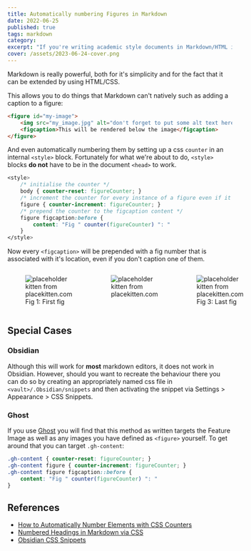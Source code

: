 ```yaml
---
title: Automatically numbering Figures in Markdown
date: 2022-06-25
published: true
tags: markdown
category:
excerpt: "If you're writing academic style documents in Markdown/HTML it can be handy to be able to automatically number the figures. Here's how to do that using HTML and CSS."
cover: /assets/2023-06-24-cover.png
---
```


<style>
    /* initialise the counter */
    body { counter-reset: figureCounter; }
    /* increment the counter for every instance of a figure even if it doesn't have a caption */
    figure { counter-increment: figureCounter; }
    /* prepend the counter to the figcaption content */
    figure figcaption::before {
        content: "Fig " counter(figureCounter) ": "
    }
</style>

Markdown is really powerful, both for it's simplicity and for the fact that it can be extended by using HTML/CSS.

This allows you to do things that Markdown can't natively such as adding a caption to a figure:

```html
<figure id="my-image">
    <img src="my_image.jpg" alt="don't forget to put some alt text here">
    <figcaption>This will be rendered below the image</figcaption>
</figure>
```

And even automatically numbering them by setting up a css `counter` in an internal `<style>` block. Fortunately for what we're about to do, `<style>`  blocks **do not** have to be in the document `<head>` to work.

```css
<style>
    /* initialise the counter */
    body { counter-reset: figureCounter; }
    /* increment the counter for every instance of a figure even if it doesn't have a caption */
    figure { counter-increment: figureCounter; }
    /* prepend the counter to the figcaption content */
    figure figcaption:before {
        content: "Fig " counter(figureCounter) ": "
    }
</style>
```

Now every `<figcaption>` will be prepended with a fig number that is associated with it's location, even if you don't caption one of them.

<div style="display: flex; column-gap: 0.5em;">
<figure>
    <img src="https://placekitten.com/600/500" alt="placeholder kitten from placekitten.com">
    <figcaption>First fig</figcaption>
</figure>
<figure>
    <img src="https://placekitten.com/600/500" alt="placeholder kitten from placekitten.com">
</figure>
<figure>
    <img src="https://placekitten.com/600/500" alt="placeholder kitten from placekitten.com">
    <figcaption>Last fig</figcaption>
</figure>
</div>

## Special Cases

### Obsidian

Although this will work for **most** markdown editors, it does not work in Obsidian. However, should you want to recreate the behaviour there you can do so by creating an appropriately named css file in `<vault>/.Obsidian/snippets` and then activating the snippet via Settings > Appearance > CSS Snippets.

### Ghost

If you use <a href="https://ghost.org/">Ghost</a> you will find that this method as written targets the Feature Image as well as any images you have defined as `<figure>` yourself. To get around that you can target `.gh-content`:

```css
.gh-content { counter-reset: figureCounter; }
.gh-content figure { counter-increment: figureCounter; }
.gh-content figure figcaption::before {
    content: "Fig " counter(figureCounter) ": "
}
```

## References

- [How to Automatically Number Elements with CSS Counters](https://www.freecodecamp.org/news/numbering-with-css-counters/)
- [Numbered Headings in Markdown via CSS](https://gist.github.com/patik/89ee6092c72a9e39950445c01598517a)
- [Obsidian CSS Snippets](https://blog.dev0.sh/2022/03/14/obsidian-css.html)
